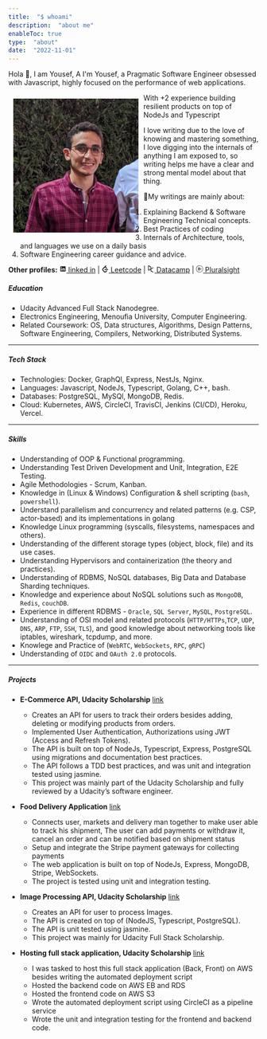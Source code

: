```yaml
---
title:  "$ whoami"
description:  "about me"
enableToc: true
type:  "about"
date:  "2022-11-01"
---
```



Hola 👋, I am Yousef, A
I'm Yousef, a Pragmatic Software Engineer obsessed with Javascript, highly focused on the performance of web applications. <br/>

<img src="/assets/img/me.jpg" alt="my image" width="50%" height="50%" style="float: left; margin: 10px;"/>

With +2 experience building resilient products on top of NodeJs and Typescript

I love writing due to the love of knowing and mastering something, I love digging into the internals of anything I am exposed to, so writing helps me have a clear and strong mental model about that thing.

📖My writings are mainly about:

1. Explaining Backend & Software Engineering Technical concepts.
2. Best Practices of coding
3. Internals of Architecture, tools, and languages we use on a daily basis
4. Software Engineering career guidance and advice.

<strong>Other profiles:</strong>
 <a href="https://www.linkedin.com/in/yousef-meska/"><svg xmlns="http://www.w3.org/2000/svg" aria-hidden="true" role="img" width="1em" height="1em" preserveAspectRatio="xMidYMid meet" viewBox="0 0 32 32"><path fill="currentColor" d="M26.2 4H5.8C4.8 4 4 4.8 4 5.7v20.5c0 .9.8 1.7 1.8 1.7h20.4c1 0 1.8-.8 1.8-1.7V5.7c0-.9-.8-1.7-1.8-1.7zM11.1 24.4H7.6V13h3.5v11.4zm-1.7-13c-1.1 0-2.1-.9-2.1-2.1c0-1.2.9-2.1 2.1-2.1c1.1 0 2.1.9 2.1 2.1s-1 2.1-2.1 2.1zm15.1 12.9H21v-5.6c0-1.3 0-3.1-1.9-3.1S17 17.1 17 18.5v5.7h-3.5V13h3.3v1.5h.1c.5-.9 1.7-1.9 3.4-1.9c3.6 0 4.3 2.4 4.3 5.5v6.2z"/></svg> linked in</a> |
<a href="https://leetcode.com/yousef_meska/"><svg xmlns="http://www.w3.org/2000/svg" aria-hidden="true" role="img" width="1em" height="1em" preserveAspectRatio="xMidYMid meet" viewBox="0 0 32 32"><path fill="currentColor" d="m21.469 23.907l-3.595 3.473c-.624.625-1.484.885-2.432.885s-1.807-.26-2.432-.885l-5.776-5.812c-.62-.625-.937-1.537-.937-2.485c0-.952.317-1.812.937-2.432l5.76-5.844c.62-.619 1.5-.859 2.448-.859s1.808.26 2.432.885l3.595 3.473c.687.688 1.823.663 2.536-.052c.708-.713.735-1.848.047-2.536l-3.473-3.511a6.793 6.793 0 0 0-3.261-1.787l3.287-3.333c.688-.687.667-1.823-.047-2.536s-1.849-.735-2.536-.052L4.553 13.968c-1.307 1.312-1.989 3.113-1.989 5.113c0 1.996.683 3.86 1.989 5.168l5.797 5.812c1.307 1.307 3.115 1.937 5.115 1.937c1.995 0 3.801-.683 5.109-1.989l3.479-3.521c.688-.683.661-1.817-.052-2.531s-1.849-.74-2.531-.052zm6.28-6.558H14.218c-.932 0-1.692.801-1.692 1.791c0 .991.76 1.797 1.692 1.797h13.531c.933 0 1.693-.807 1.693-1.797c0-.989-.76-1.791-1.693-1.791z"/></svg> Leetcode</a> | <a href="https://www.datacamp.com/profile/yousefmeska"><svg xmlns="http://www.w3.org/2000/svg" aria-hidden="true" role="img" width="1em" height="1em" preserveAspectRatio="xMidYMid meet" viewBox="0 0 24 24"><path fill="currentColor" d="M12.946 18.151v-5.239L21.209 8.2L19.2 7.048l-6.254 3.567V5.36c0-.356-.192-.689-.5-.866L4.922.177a1.434 1.434 0 0 0-1.455.044a1.438 1.438 0 0 0-.676 1.224v14.777A1.44 1.44 0 0 0 4.92 17.49l6.032-3.44v4.683a1 1 0 0 0 .504.867l7.73 4.4l2.01-1.152l-8.25-4.697zM10.953 5.938v5.814L4.785 15.27V2.4l6.168 3.539v-.001z"/></svg> Datacamp</a> | <a href="https://app.pluralsight.com/profile/yousef-meska"><svg xmlns="http://www.w3.org/2000/svg" aria-hidden="true" role="img" width="1em" height="1em" preserveAspectRatio="xMidYMid meet" viewBox="0 0 32 32"><path fill="currentColor" d="M20.959 2.339C13.438-.401 5.083 3.5 2.36 11c-2.761 7.599 1.14 15.943 8.661 18.683c7.541 2.739 15.943-1.161 18.676-8.683C32.442 13.437 28.541 5.083 21 2.339zM16 32C7.197 32 0 24.803 0 16S7.197 0 16 0s16 7.197 16 16s-7.197 16-16 16zM11.901 7.74v16.52L26.24 16zm1.402 2.359L23.5 16l-10.197 5.901V10.098zm-4.704-.558v12.917l11.204-6.459zM10 11.937L17.083 16L10 20.083v-8.165z"/></svg> Pluralsight</a>

##### Education

- Udacity Advanced Full Stack Nanodegree.
- Electronics Engineering, Menoufia University, Computer Engineering.
- Related Coursework: OS, Data structures, Algorithms, Design Patterns, Software Engineering, Compilers, Networking, Distributed Systems.

<hr />

##### Tech Stack

- Technologies: Docker, GraphQl, Express, NestJs, Nginx.
- Languages: Javascript, NodeJs, Typescript, Golang, C++, bash.
- Databases: PostgreSQL, MySQl, MongoDB, Redis.
- Cloud: Kubernetes, AWS, CircleCI, TravisCI, Jenkins (CI/CD), Heroku, Vercel.

<hr />

##### Skills

- Understanding of OOP & Functional programming.
- Understanding Test Driven Development and Unit, Integration, E2E Testing.
- Agile Methodologies - Scrum, Kanban.
- Knowledge in (Linux & Windows) Configuration & shell scripting (`bash`, `powershell`).
- Understand parallelism and concurrency and related patterns (e.g. CSP, actor-based) and its implementations in golang
- Knowledge Linux programming (syscalls, filesystems, namespaces and others).
- Understanding of the different storage types (object, block, file) and its use cases.
- Understanding Hypervisors and containerization (the theory and practices).
- Understanding of RDBMS, NoSQL databases, Big Data and Database Sharding techniques.
- Knowledge and experience about NoSQL solutions such as `MongoDB`, `Redis`, `couchDB`.
- Experience in different RDBMS - `Oracle`, `SQL Server`, `MySQL`, `PostgreSQL`.
- Understanding of OSI model and related protocols (`HTTP/HTTPs`,`TCP`, `UDP`, `DNS`, `ARP`, `FTP`, `SSH`, `TLS`), and good knowledge about networking tools like iptables, wireshark, tcpdump, and more.
- Knowlege and Practice of (`WebRTC`, `WebSockets`, `RPC`, `gRPC`)
- Understanding of `OIDC` and `OAuth 2.0` protocols.

<hr />

##### Projects

- **E-Commerce API, Udacity Scholarship** <a href="https://github.com/MrBomber0x001/Udacity-Storefront-api">link</a>
  - Creates an API for users to track their orders besides adding, deleting or modifying products from orders.
  - Implemented User Authentication, Authorizations using JWT (Access and Refresh Tokens).
  - The API is built on top of NodeJs, Typescript, Express, PostgreSQL using migrations and documentation best practices.
  - The API follows a TDD best practices, and was unit and integration tested using jasmine.
  - This project was mainly part of the Udacity Scholarship and fully reviewed by a Udacity’s software engineer.

- **Food Delivery Application** <a href="https://github.com/MrBomber0x001/Food-Delivery-App">link</a>
  - Connects user, markets and delivery man together to make user able to track his shipment, The user can add payments or withdraw it, cancel an order and can be notified based on shipment status
  - Setup and integrate the Stripe payment gateways for collecting payments
  - The web application is built on top of NodeJs, Express, MongoDB, Stripe, WebSockets.
  - The project is tested using unit and integration testing.

- **Image Processing API, Udacity Scholarship** <a href="https://github.com/MrBomber0x001/Udacity-Image-Processing-API">link</a>
  - Creates an API for user to process Images.
  - The API is created on top of (NodeJS, Typescript, PostgreSQL).
  - The API is unit tested using jasmine.
  - This project was mainly for Udacity Full Stack Scholarship.

- **Hosting full stack application, Udacity Scholarship** <a href="https://github.com/MrBomber0x001/udacity-hosting-fullstack">link</a>
  - I was tasked to host this full stack application (Back, Front) on AWS besides writing the automated deployment script
  - Hosted the backend code on AWS EB and RDS
  - Hosted the frontend code on AWS S3
  - Wrote the automated deployment script using CircleCI as a pipeline service
  - Wrote the unit and integration testing for the frontend and backend code.

<!--- A confident, self-motivated software architect with experience in software Engineering and Architecture. A deep researcher and a passionate learner in every aspect of his life, with good analytical and verbal skills --->